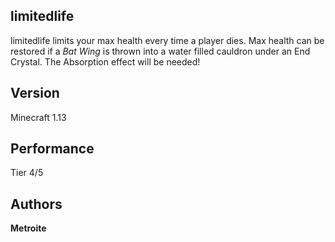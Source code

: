 ## limitedlife

limitedlife limits your max health every time a player dies. Max health can be restored if a *Bat Wing* is thrown into a water filled cauldron under an End Crystal. The Absorption effect will be needed!

## Version

Minecraft 1.13

## Performance

Tier 4/5

## Authors

**Metroite**
